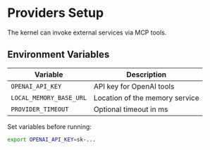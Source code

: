 # Providers Setup

The kernel can invoke external services via MCP tools.

## Environment Variables
| Variable | Description |
| --- | --- |
| `OPENAI_API_KEY` | API key for OpenAI tools |
| `LOCAL_MEMORY_BASE_URL` | Location of the memory service |
| `PROVIDER_TIMEOUT` | Optional timeout in ms |

Set variables before running:

```bash
export OPENAI_API_KEY=sk-...
```
